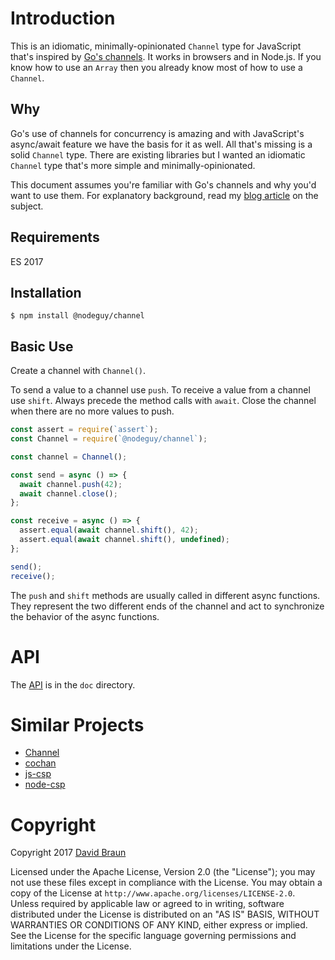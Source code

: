 # Introduction

This is an idiomatic, minimally-opinionated `Channel` type for JavaScript that's
inspired by [Go's channels](https://golang.org/ref/spec#Channel_types).  It
works in browsers and in Node.js.  If you know how to use an `Array` then you
already know most of how to use a `Channel`.

## Why

Go's use of channels for concurrency is amazing and with JavaScript's
async/await feature we have the basis for it as well.  All that's missing is a
solid `Channel` type.  There are existing libraries but I wanted an idiomatic
`Channel` type that's more simple and minimally-opinionated.

This document assumes you're familiar with Go's channels and why you'd want to
use them.  For explanatory background, read my [blog
article](https://www.nodeguy.com/channels-for-javascript/) on the subject.

## Requirements

ES 2017

## Installation

```shell
$ npm install @nodeguy/channel
```

## Basic Use

Create a channel with `Channel()`.

To send a value to a channel use `push`.  To receive a value from a channel use
`shift`.  Always precede the method calls with `await`.  Close the channel when
there are no more values to push.

```JavaScript
const assert = require(`assert`);
const Channel = require(`@nodeguy/channel`);

const channel = Channel();

const send = async () => {
  await channel.push(42);
  await channel.close();
};

const receive = async () => {
  assert.equal(await channel.shift(), 42);
  assert.equal(await channel.shift(), undefined);
};

send();
receive();
```

The `push` and `shift` methods are usually called in different async functions.
They represent the two different ends of the channel and act to synchronize the
behavior of the async functions.

# API

The [API](doc/API.md) is in the `doc` directory.

# Similar Projects

* [Channel](https://github.com/gozala/channel)
* [cochan](https://github.com/skozin/cochan)
* [js-csp](https://github.com/ubolonton/js-csp)
* [node-csp](https://github.com/olahol/node-csp)

# Copyright

Copyright 2017 [David Braun](https://www.NodeGuy.com/)

Licensed under the Apache License, Version 2.0 (the "License"); you may not use
these files except in compliance with the License.  You may obtain a copy of the
License at `http://www.apache.org/licenses/LICENSE-2.0`.  Unless required by
applicable law or agreed to in writing, software distributed under the License
is distributed on an "AS IS" BASIS, WITHOUT WARRANTIES OR CONDITIONS OF ANY
KIND, either express or implied.  See the License for the specific language
governing permissions and limitations under the License.
